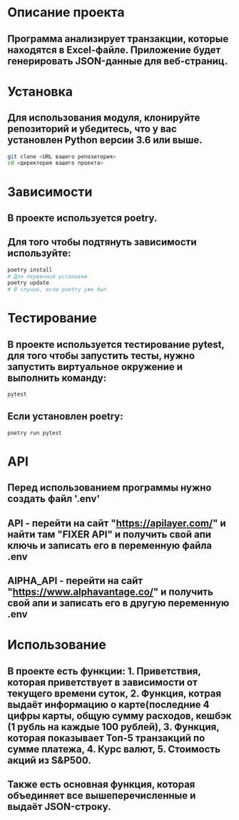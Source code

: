 # Описание проекта
## Программа анализирует транзакции, которые находятся в Excel-файле. Приложение будет генерировать JSON-данные для веб-страниц.
# Установка
## Для использования модуля, клонируйте репозиторий и убедитесь, что у вас установлен Python версии 3.6 или выше.
```bash
git clone <URL вашего репозитория>
cd <директория вашего проекта>
```
# Зависимости
## В проекте используется poetry.
## Для того чтобы подтянуть зависимости используйте:
```bash
poetry install
# Для первичной установки
poetry update
# В случае, если poetry уже был
```
# Тестирование
## В проекте используется тестирование pytest, для того чтобы запустить тесты, нужно запустить виртуальное окружение и выполнить команду:
```bash
pytest
```
## Если установлен poetry:
```bash
poetry run pytest
```
# API
## Перед использованием программы нужно создать файл '.env'
## API - перейти на сайт "https://apilayer.com/" и найти там "FIXER API" и получить свой апи ключь и записать его в переменную файла .env
## AlPHA_API - перейти на сайт "https://www.alphavantage.co/" и получить свой апи и записать его в другую переменную .env
# Использование 
## В проекте есть функции: 1. Приветствия, которая приветствует в зависимости от текущего времени суток, 2. Функция, котрая выдаёт информацию о  карте(последние 4 цифры карты, общую сумму расходов, кешбэк (1 рубль на каждые 100 рублей), 3. Функция, которая показывает Топ-5 транзакций по сумме платежа, 4. Курс валют, 5. Стоимость акций из S&P500.
## Также есть основная функция, которая объединяет все вышеперечисленные и выдаёт JSON-строку.